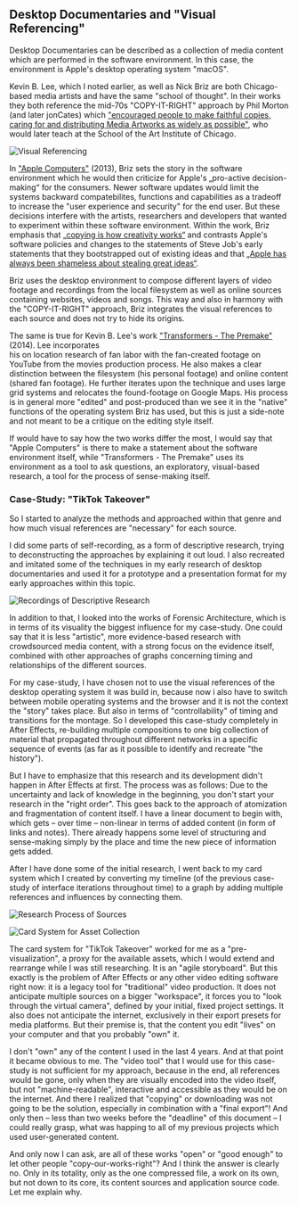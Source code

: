 ## Desktop Documentaries and "Visual Referencing"

Desktop Documentaries can be described as a collection of media content which are performed in the software environment. In this case, the environment is Apple's desktop operating system "macOS".

Kevin B. Lee, which I noted earlier, as well as Nick Briz are both Chicago-based media artists and have the same "school of thought". In their works they both reference the mid-70s "COPY-IT-RIGHT" approach by Phil Morton (and later jonCates) which ["encouraged people to make faithful copies, caring for and distributing Media Artworks as widely as possible"](https://web.archive.org/web/20180321192529/http://mediaart.historiesresearch.org/files/COPYITRIGHT_jonCates_May2009.pdf), who would later teach at the School of the Art Institute of Chicago.

![Visual Referencing](/Users/xr/Documents/VERTICAL/Vertical-One/assets/visual-referencing.png)


In ["Apple Computers"](https://www.youtube.com/watch?v=1GyvH3LApDI) (2013), Briz sets the story in the software environment which he would then criticize for Apple's „pro-active decision-making“ for the consumers. Newer software updates would limit the systems backward compatebilites, functions and capabilities as a tradeoff to increase the "user experience and security" for the end user. But these decisions interfere with the artists, researchers and developers that wanted to experiment within these software environment. Within the work, Briz emphasis that [„copying is how creativity works“](https://youtu.be/1GyvH3LApDI?t=1170) and contrasts Apple's software policies and changes to the statements of Steve Job's early statements that they bootstrapped out of existing ideas and that [„Apple has always been shameless about stealing great ideas“](https://youtu.be/1GyvH3LApDI?t=1150).

Briz uses the desktop environment to compose different layers of video footage and recordings from the local filesystem as well as online sources containing websites, videos and songs. This way and also in harmony with the "COPY-IT-RIGHT" approach, Briz integrates the visual references to each source and does not try to hide its origins.   

The same is true for Kevin B. Lee's work ["Transformers - The Premake"](https://vimeo.com/94101046) (2014). Lee incorporates   
his on location research of fan labor with the fan-created footage on YouTube from the movies production process. He also makes a clear distinction between the filesystem (his personal footage) and online content (shared fan footage). He further iterates upon the technique and uses large grid systems and relocates the found-footage on Google Maps. His process is in general more "edited" and post-produced than we see it in the "native" functions of the operating system Briz has used, but this is just a side-note and not meant to be a critique on the editing style itself.

If would have to say how the two works differ the most, I would say that "Apple Computers" is there to make a statement about the software environment itself, while "Transformers - The Premake" uses its environment as a tool to ask questions, an exploratory, visual-based research, a tool for the process of sense-making itself.


### Case-Study: "TikTok Takeover"
So I started to analyze the methods and approached within that genre and how much visual references are "necessary" for each source.

I did some parts of self-recording, as a form of descriptive research, trying to deconstructing the approaches by explaining it out loud.
I also recreated and imitated some of the techniques in my early research of desktop documentaries and used it for a prototype and a presentation format for my early approaches within this topic.

![Recordings of Descriptive Research](/Users/xr/Documents/VERTICAL/Vertical-One/assets/self-recording.png)

In addition to that, I looked into the works of Forensic Architecture, which is in terms of its visuality the biggest influence for my case-study. One could say that it is less "artistic", more evidence-based research with crowdsourced media content, with a strong focus on the evidence itself, combined with other approaches of graphs concerning timing and relationships of the different sources.

For my case-study, I have chosen not to use the visual references of the desktop operating system it was build in, because now i also have to switch between mobile operating systems and the browser and it is not the context the "story" takes place. But also in terms of "controllability" of timing and transitions for the montage.
So I developed this case-study completely in After Effects, re-building multiple compositions to one big collection of material that propagated throughout different networks in a specific sequence of events (as far as it possible to identify and recreate "the history").

But I have to emphasize that this research and its development didn't happen in After Effects at first. The process was as follows:
Due to the uncertainty and lack of knowledge in the beginning, you don't start your research in the "right order". This goes back to the approach of atomization and fragmentation of content itself. I have a linear document to begin with, which gets – over time – non-linear in terms of added content (in form of links and notes). There already happens some level of structuring and sense-making simply by the place and time the new piece of information gets added.

After I have done some of the initial research, I went back to my card system which I created by converting my timeline (of the previous case-study of interface iterations throughout time) to a graph by adding multiple references and influences by connecting them.


![Research Process of Sources](/Users/xr/Documents/VERTICAL/Vertical-One/assets/tiktok-notes.png)


![Card System for Asset Collection](/Users/xr/Documents/VERTICAL/Vertical-One/assets/tiktok-takeover-cards.png)


The card system for "TikTok Takeover" worked for me as a "pre-visualization", a proxy for the available assets, which I would extend and rearrange while I was still researching. It is an "agile storyboard". But this exactly is the problem of After Effects or any other video editing software right now: it is a legacy tool for "traditional" video production. It does not anticipate multiple sources on a bigger "workspace", it forces you to "look through the virtual camera", defined by your initial, fixed project settings.
It also does not anticipate the internet, exclusively in their export presets for media platforms. But their premise is, that the content you edit "lives" on your computer and that you probably "own" it.

I don't "own" any of the content I used in the last 4 years. And at that point it became obvious to me. The "video tool" that I would use for this case-study is not sufficient for my approach, because in the end, all references would be gone, only when they are visually encoded into the video itself, but not "machine-readable", interactive and accessible as they would be on the internet. And there I realized that "copying" or downloading was not going to be the solution, especially in combination with a "final export"! And only then – less than two weeks before the "deadline" of this document – I could really grasp, what was happing to all of my previous projects which used user-generated content.    

And only now I can ask, are all of these works "open" or "good enough" to let other people "copy-our-works-right"? And I think the answer is clearly no. Only in its totality, only as the one compressed file, a work on its own, but not down to its core, its content sources and application source code. Let me explain why.
